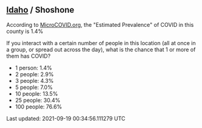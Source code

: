 
## [Idaho](/united-states/idaho) / Shoshone

According to [MicroCOVID.org](http://microcovid.org),
the "Estimated Prevalence" of COVID in this county is 1.4%

If you interact with a certain number of people in this location
(all at once in a group, or spread out across the day), what is the chance that
1 or more of them has COVID?

- 1 person: 1.4%
- 2 people: 2.9%
- 3 people: 4.3%
- 5 people: 7.0%
- 10 people: 13.5%
- 25 people: 30.4%
- 100 people: 76.6%

Last updated: 2021-09-19 00:34:56.111279 UTC
